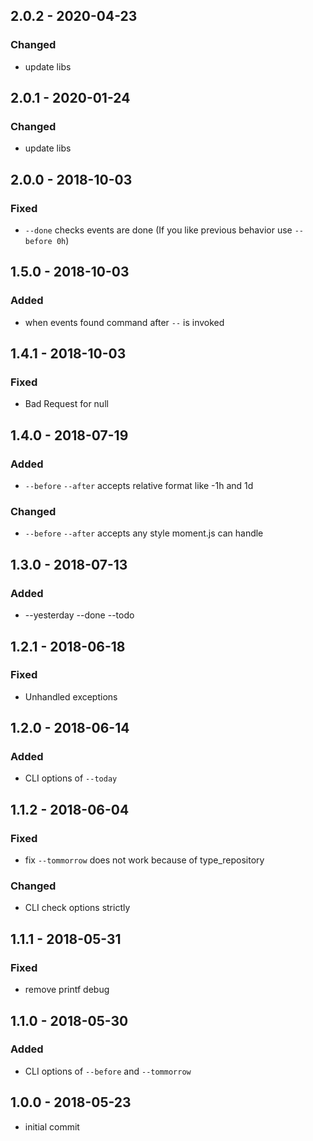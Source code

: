 ## 2.0.2 - 2020-04-23

### Changed

- update libs

## 2.0.1 - 2020-01-24

### Changed

- update libs

## 2.0.0 - 2018-10-03

### Fixed

- `--done` checks events are done (If you like previous behavior use `--before 0h`)

## 1.5.0 - 2018-10-03

### Added

- when events found command after `--` is invoked

## 1.4.1 - 2018-10-03

### Fixed

- Bad Request for null

## 1.4.0 - 2018-07-19

### Added

- `--before` `--after` accepts relative format like -1h and 1d

### Changed

- `--before` `--after` accepts any style moment.js can handle

## 1.3.0 - 2018-07-13

### Added

- --yesterday --done --todo

## 1.2.1 - 2018-06-18

### Fixed

- Unhandled exceptions

## 1.2.0 - 2018-06-14

### Added

- CLI options of `--today`

## 1.1.2 - 2018-06-04

### Fixed

- fix `--tommorrow` does not work because of type_repository

### Changed

- CLI check options strictly

## 1.1.1 - 2018-05-31

### Fixed

- remove printf debug

## 1.1.0 - 2018-05-30

### Added

- CLI options of `--before` and `--tommorrow`

## 1.0.0 - 2018-05-23

- initial commit
